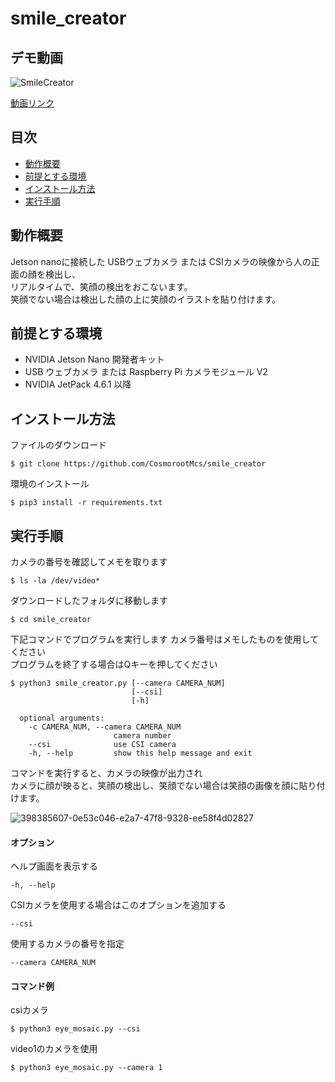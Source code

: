 # smile_creator

## デモ動画
![SmileCreator](https://github.com/user-attachments/assets/3f3fa6b4-c383-410d-a45b-bcc22ec21694)


[動画リンク](https://www.youtube.com/watch?v=7SpeD7yOXh8)


## 目次
- [動作概要](https://github.com/cr-xsc/smile_creator/blob/main/README.jp.md#%E5%8B%95%E4%BD%9C%E6%A6%82%E8%A6%81)
- [前提とする環境](https://github.com/cr-xsc/smile_creator/blob/main/README.jp.md#%E5%89%8D%E6%8F%90%E3%81%A8%E3%81%99%E3%82%8B%E7%92%B0%E5%A2%83)
- [インストール方法](https://github.com/cr-xsc/smile_creator/blob/main/README.jp.md#%E3%82%A4%E3%83%B3%E3%82%B9%E3%83%88%E3%83%BC%E3%83%AB%E6%96%B9%E6%B3%95)
- [実行手順](https://github.com/cr-xsc/smile_creator/blob/main/README.jp.md#%E5%AE%9F%E8%A1%8C%E6%89%8B%E9%A0%86)


## 動作概要
Jetson nanoに接続した USBウェブカメラ または CSIカメラの映像から人の正面の顔を検出し、   
リアルタイムで、笑顔の検出をおこないます。        
笑顔でない場合は検出した顔の上に笑顔のイラストを貼り付けます。     



## 前提とする環境

- NVIDIA Jetson Nano 開発者キット
- USB ウェブカメラ または Raspberry Pi カメラモジュール V2
- NVIDIA JetPack 4.6.1 以降


## インストール方法
ファイルのダウンロード
   ```
   $ git clone https://github.com/CosmorootMcs/smile_creator
   ```
環境のインストール
   ```
   $ pip3 install -r requirements.txt
   ```

## 実行手順

カメラの番号を確認してメモを取ります
   ```
   $ ls -la /dev/video*
   ```
ダウンロードしたフォルダに移動します
   ```
   $ cd smile_creator
   ```
下記コマンドでプログラムを実行します  カメラ番号はメモしたものを使用してください  
プログラムを終了する場合はQキーを押してください

   ```
   $ python3 smile_creator.py [--camera CAMERA_NUM]
                              [--csi]
                              [-h] 
                         
     optional arguments:
       -c CAMERA_NUM, --camera CAMERA_NUM
                          camera number
       --csi              use CSI camera
       -h, --help         show this help message and exit
   ```

コマンドを実行すると、カメラの映像が出力され  
カメラに顔が映ると、笑顔の検出し、笑顔でない場合は笑顔の画像を顔に貼り付けます。

![398385607-0e53c046-e2a7-47f8-9328-ee58f4d02827](https://github.com/user-attachments/assets/1e8b42a4-6437-4cd4-abf6-f4f3394b7554)

#### オプション
ヘルプ画面を表示する
   ```
   -h, --help
   ```

CSIカメラを使用する場合はこのオプションを追加する
   ```
   --csi
   ```

使用するカメラの番号を指定
   ```
   --camera CAMERA_NUM
   ```
#### コマンド例
csiカメラ
   ```
   $ python3 eye_mosaic.py --csi
   ```
video1のカメラを使用
   ```
   $ python3 eye_mosaic.py --camera 1
   ```


